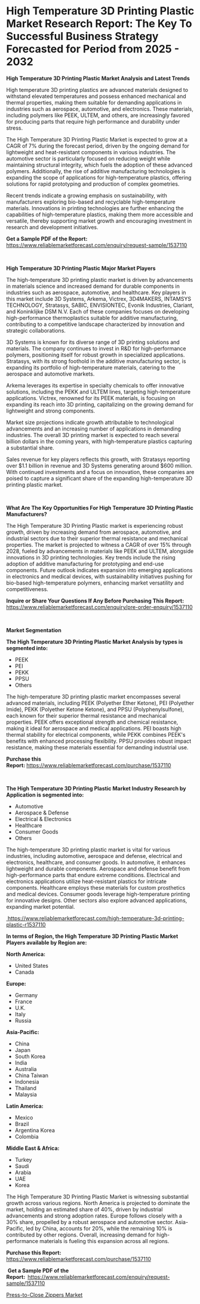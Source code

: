 <p><h1>High Temperature 3D Printing Plastic Market Research Report: The Key To Successful Business Strategy Forecasted for Period from 2025 - 2032</h1></p><p><strong>High Temperature 3D Printing Plastic Market Analysis and Latest Trends</strong></p>
<p><p>High temperature 3D printing plastics are advanced materials designed to withstand elevated temperatures and possess enhanced mechanical and thermal properties, making them suitable for demanding applications in industries such as aerospace, automotive, and electronics. These materials, including polymers like PEEK, ULTEM, and others, are increasingly favored for producing parts that require high performance and durability under stress.</p><p>The High Temperature 3D Printing Plastic Market is expected to grow at a CAGR of 7% during the forecast period, driven by the ongoing demand for lightweight and heat-resistant components in various industries. The automotive sector is particularly focused on reducing weight while maintaining structural integrity, which fuels the adoption of these advanced polymers. Additionally, the rise of additive manufacturing technologies is expanding the scope of applications for high-temperature plastics, offering solutions for rapid prototyping and production of complex geometries. </p><p>Recent trends indicate a growing emphasis on sustainability, with manufacturers exploring bio-based and recyclable high-temperature materials. Innovations in printing technologies are further enhancing the capabilities of high-temperature plastics, making them more accessible and versatile, thereby supporting market growth and encouraging investment in research and development initiatives.</p></p>
<p><strong>Get a Sample PDF of the Report:&nbsp;</strong> <a href="https://www.reliablemarketforecast.com/enquiry/request-sample/1537110?utm_campaign=1108&utm_medium=2&utm_source=Github&utm_content=ia&utm_term=02022025&utm_id=high-temperature-3d-printing-plastic">https://www.reliablemarketforecast.com/enquiry/request-sample/1537110</a></p>
<p>&nbsp;</p>
<p><strong>High Temperature 3D Printing Plastic Major Market Players</strong></p>
<p><p>The high-temperature 3D printing plastic market is driven by advancements in materials science and increased demand for durable components in industries such as aerospace, automotive, and healthcare. Key players in this market include 3D Systems, Arkema, Victrex, 3D4MAKERS, INTAMSYS TECHNOLOGY, Stratasys, SABIC, ENVISIONTEC, Evonik Industries, Clariant, and Koninklijke DSM N.V. Each of these companies focuses on developing high-performance thermoplastics suitable for additive manufacturing, contributing to a competitive landscape characterized by innovation and strategic collaborations.</p><p>3D Systems is known for its diverse range of 3D printing solutions and materials. The company continues to invest in R&D for high-performance polymers, positioning itself for robust growth in specialized applications. Stratasys, with its strong foothold in the additive manufacturing sector, is expanding its portfolio of high-temperature materials, catering to the aerospace and automotive markets.</p><p>Arkema leverages its expertise in specialty chemicals to offer innovative solutions, including the PEKK and ULTEM lines, targeting high-temperature applications. Victrex, renowned for its PEEK materials, is focusing on expanding its reach into 3D printing, capitalizing on the growing demand for lightweight and strong components.</p><p>Market size projections indicate growth attributable to technological advancements and an increasing number of applications in demanding industries. The overall 3D printing market is expected to reach several billion dollars in the coming years, with high-temperature plastics capturing a substantial share.</p><p>Sales revenue for key players reflects this growth, with Stratasys reporting over $1.1 billion in revenue and 3D Systems generating around $600 million. With continued investments and a focus on innovation, these companies are poised to capture a significant share of the expanding high-temperature 3D printing plastic market.</p></p>
<p>&nbsp;</p>
<p><strong>What Are The Key Opportunities For High Temperature 3D Printing Plastic Manufacturers?</strong></p>
<p><p>The High Temperature 3D Printing Plastic market is experiencing robust growth, driven by increasing demand from aerospace, automotive, and industrial sectors due to their superior thermal resistance and mechanical properties. The market is projected to witness a CAGR of over 15% through 2028, fueled by advancements in materials like PEEK and ULTEM, alongside innovations in 3D printing technologies. Key trends include the rising adoption of additive manufacturing for prototyping and end-use components. Future outlook indicates expansion into emerging applications in electronics and medical devices, with sustainability initiatives pushing for bio-based high-temperature polymers, enhancing market versatility and competitiveness.</p></p>
<p><strong>Inquire or Share Your Questions If Any Before Purchasing This Report:</strong> <a href="https://www.reliablemarketforecast.com/enquiry/pre-order-enquiry/1537110?utm_campaign=1108&utm_medium=2&utm_source=Github&utm_content=ia&utm_term=02022025&utm_id=high-temperature-3d-printing-plastic">https://www.reliablemarketforecast.com/enquiry/pre-order-enquiry/1537110</a></p>
<p>&nbsp;</p>
<p><strong>Market Segmentation</strong></p>
<p><strong>The High Temperature 3D Printing Plastic Market Analysis by types is segmented into:</strong></p>
<p><ul><li>PEEK</li><li>PEI</li><li>PEKK</li><li>PPSU</li><li>Others</li></ul></p>
<p><p>The high-temperature 3D printing plastic market encompasses several advanced materials, including PEEK (Polyether Ether Ketone), PEI (Polyether Imide), PEKK (Polyether Ketone Ketone), and PPSU (Polyphenylsulfone), each known for their superior thermal resistance and mechanical properties. PEEK offers exceptional strength and chemical resistance, making it ideal for aerospace and medical applications. PEI boasts high thermal stability for electrical components, while PEKK combines PEEK's benefits with enhanced processing flexibility. PPSU provides robust impact resistance, making these materials essential for demanding industrial use.</p></p>
<p><strong>Purchase this Report:&nbsp;</strong><a href="https://www.reliablemarketforecast.com/purchase/1537110?utm_campaign=1108&utm_medium=2&utm_source=Github&utm_content=ia&utm_term=02022025&utm_id=high-temperature-3d-printing-plastic">https://www.reliablemarketforecast.com/purchase/1537110</a></p>
<p>&nbsp;</p>
<p><strong>The High Temperature 3D Printing Plastic Market Industry Research by Application is segmented into:</strong></p>
<p><ul><li>Automotive</li><li>Aerospace & Defense</li><li>Electrical & Electronics</li><li>Healthcare</li><li>Consumer Goods</li><li>Others</li></ul></p>
<p><p>The high-temperature 3D printing plastic market is vital for various industries, including automotive, aerospace and defense, electrical and electronics, healthcare, and consumer goods. In automotive, it enhances lightweight and durable components. Aerospace and defense benefit from high-performance parts that endure extreme conditions. Electrical and electronics applications utilize heat-resistant plastics for intricate components. Healthcare employs these materials for custom prosthetics and medical devices. Consumer goods leverage high-temperature printing for innovative designs. Other sectors also explore advanced applications, expanding market potential.</p></p>
<p><a href="https://www.reliablemarketforecast.com/high-temperature-3d-printing-plastic-r1537110?utm_campaign=1108&utm_medium=2&utm_source=Github&utm_content=ia&utm_term=02022025&utm_id=high-temperature-3d-printing-plastic">&nbsp;https://www.reliablemarketforecast.com/high-temperature-3d-printing-plastic-r1537110</a></p>
<p><strong>In terms of Region, the High Temperature 3D Printing Plastic Market Players available by Region are:</strong></p>
<p>
    <p> <strong> North America: </strong>
        <ul>
            <li>United States</li>
            <li>Canada</li>
        </ul>
        </p> 
    <p> <strong> Europe: </strong>
        <ul>
            <li>Germany</li>
            <li>France</li>
            <li>U.K.</li>
            <li>Italy</li>
            <li>Russia</li>
        </ul>
        </p> 
    <p> <strong> Asia-Pacific: </strong>
        <ul>
            <li>China</li>
            <li>Japan</li>
            <li>South Korea</li>
            <li>India</li>
            <li>Australia</li>
            <li>China Taiwan</li>
            <li>Indonesia</li>
            <li>Thailand</li>
            <li>Malaysia</li>
        </ul>
        </p> 
    <p> <strong> Latin America: </strong>
        <ul>
            <li>Mexico</li>
            <li>Brazil</li>
            <li>Argentina Korea</li>
            <li>Colombia</li>
        </ul>
        </p> 
    <p> <strong> Middle East & Africa: </strong>
        <ul>
            <li>Turkey</li>
            <li>Saudi</li>
            <li>Arabia</li>
            <li>UAE</li>
            <li>Korea</li>
        </ul>
    </p>
    </p>
<p><p>The High Temperature 3D Printing Plastic Market is witnessing substantial growth across various regions. North America is projected to dominate the market, holding an estimated share of 40%, driven by industrial advancements and strong adoption rates. Europe follows closely with a 30% share, propelled by a robust aerospace and automotive sector. Asia-Pacific, led by China, accounts for 20%, while the remaining 10% is contributed by other regions. Overall, increasing demand for high-performance materials is fueling this expansion across all regions.</p></p>
<p><strong>Purchase this Report: </strong><a href="https://www.reliablemarketforecast.com/purchase/1537110?utm_campaign=1108&utm_medium=2&utm_source=Github&utm_content=ia&utm_term=02022025&utm_id=high-temperature-3d-printing-plastic">https://www.reliablemarketforecast.com/purchase/1537110</a></p>
<p>&nbsp;<strong>Get a Sample PDF of the Report:&nbsp;&nbsp;</strong><a href="https://www.reliablemarketforecast.com/enquiry/request-sample/1537110?utm_campaign=1108&utm_medium=2&utm_source=Github&utm_content=ia&utm_term=02022025&utm_id=high-temperature-3d-printing-plastic">https://www.reliablemarketforecast.com/enquiry/request-sample/1537110</a></p>
<p><strong></strong></p>
<p><p><a href="https://github.com/CliffMedina6/Market-Research-Report-List-7/blob/main/press-to-close-zippers-market.md?utm_campaign=1108&utm_medium=2&utm_source=Github&utm_content=ia&utm_term=02022025&utm_id=high-temperature-3d-printing-plastic">Press-to-Close Zippers Market</a></p></p>